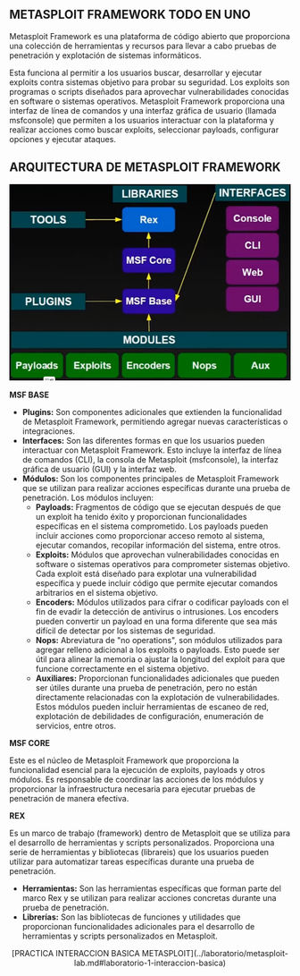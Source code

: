 ## METASPLOIT FRAMEWORK TODO EN UNO

Metasploit Framework es una plataforma de código abierto que proporciona una colección de herramientas y recursos para llevar a cabo pruebas de penetración y explotación de sistemas informáticos.

Esta funciona al permitir a los usuarios buscar, desarrollar y ejecutar exploits contra sistemas objetivo para probar su seguridad. Los exploits son programas o scripts diseñados para aprovechar vulnerabilidades conocidas en software o sistemas operativos. Metasploit Framework proporciona una interfaz de línea de comandos y una interfaz gráfica de usuario (llamada msfconsole) que permiten a los usuarios interactuar con la plataforma y realizar acciones como buscar exploits, seleccionar payloads, configurar opciones y ejecutar ataques.

## ARQUITECTURA DE METASPLOIT FRAMEWORK
![EJEMPLO DE ARQUITECTURA](../assets/image51.png)

**MSF BASE**

- **Plugins:** Son componentes adicionales que extienden la funcionalidad de Metasploit Framework, permitiendo agregar nuevas características o integraciones.
- **Interfaces:** Son las diferentes formas en que los usuarios pueden interactuar con Metasploit Framework. Esto incluye la interfaz de línea de comandos (CLI), la consola de Metasploit (msfconsole), la interfaz gráfica de usuario (GUI) y la interfaz web.
- **Módulos:** Son los componentes principales de Metasploit Framework que se utilizan para realizar acciones específicas durante una prueba de penetración. Los módulos incluyen:
  - **Payloads:** Fragmentos de código que se ejecutan después de que un exploit ha tenido éxito y proporcionan funcionalidades específicas en el sistema comprometido. Los payloads pueden incluir acciones como proporcionar acceso remoto al sistema, ejecutar comandos, recopilar información del sistema, entre otros.
  - **Exploits:** Módulos que aprovechan vulnerabilidades conocidas en software o sistemas operativos para comprometer sistemas objetivo. Cada exploit está diseñado para explotar una vulnerabilidad específica y puede incluir código que permite ejecutar comandos arbitrarios en el sistema objetivo.
  - **Encoders:** Módulos utilizados para cifrar o codificar payloads con el fin de evadir la detección de antivirus o intrusiones. Los encoders pueden convertir un payload en una forma diferente que sea más difícil de detectar por los sistemas de seguridad.
  - **Nops:** Abreviatura de "no operations", son módulos utilizados para agregar relleno adicional a los exploits o payloads. Esto puede ser útil para alinear la memoria o ajustar la longitud del exploit para que funcione correctamente en el sistema objetivo.
  - **Auxiliares:** Proporcionan funcionalidades adicionales que pueden ser útiles durante una prueba de penetración, pero no están directamente relacionadas con la explotación de vulnerabilidades. Estos módulos pueden incluir herramientas de escaneo de red, explotación de debilidades de configuración, enumeración de servicios, entre otros.

**MSF CORE**

Este es el núcleo de Metasploit Framework que proporciona la funcionalidad esencial para la ejecución de exploits, payloads y otros módulos. Es responsable de coordinar las acciones de los módulos y proporcionar la infraestructura necesaria para ejecutar pruebas de penetración de manera efectiva.

**REX**

Es un marco de trabajo (framework) dentro de Metasploit que se utiliza para el desarrollo de herramientas y scripts personalizados. Proporciona una serie de herramientas y bibliotecas (librareis) que los usuarios pueden utilizar para automatizar tareas específicas durante una prueba de penetración.

- **Herramientas:** Son las herramientas específicas que forman parte del marco Rex y se utilizan para realizar acciones concretas durante una prueba de penetración.
- **Librerías:** Son las bibliotecas de funciones y utilidades que proporcionan funcionalidades adicionales para el desarrollo de herramientas y scripts personalizados en Metasploit.  

<center>
[PRACTICA INTERACCION BASICA METASPLOIT](../laboratorio/metasploit-lab.md#laboratorio-1-interaccion-basica)
</center>
